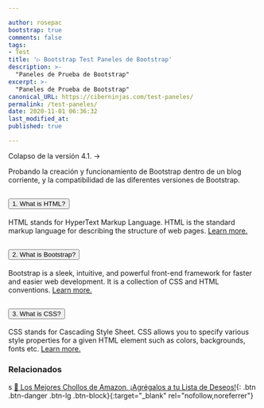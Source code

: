 ```yaml
---

author: rosepac
bootstrap: true
comments: false
tags:
- Test
title: '▷ Bootstrap Test Paneles de Bootstrap'
description: >-
  "Paneles de Prueba de Bootstrap"
excerpt: >-
  "Paneles de Prueba de Bootstrap"
canonical_URL: https://ciberninjas.com/test-paneles/
permalink: /test-paneles/
date: 2020-11-01 06:36:32
last_modified_at: 
published: true

---
```


Colapso de la versión 4.1. -> <!-- https://getbootstrap.com/docs/4.1/components/collapse/ -->

Probando la creación y funcionamiento de Bootstrap dentro de un blog corriente, y la compatibilidad de las diferentes versiones de Bootstrap.

  <div class="accordion" id="accordionExample">
        <div class="card">
            <div class="card-header" id="headingOne">
                <h2 class="mb-0">
                    <button type="button" class="btn btn-link" data-toggle="collapse" data-target="#collapseOne">1. What is HTML?</button>									
                </h2>
            </div>
            <div id="collapseOne" class="collapse" aria-labelledby="headingOne" data-parent="#accordionExample">
                <div class="card-body">
                    <p>HTML stands for HyperText Markup Language. HTML is the standard markup language for describing the structure of web pages. <a href="https://www.tutorialrepublic.com/html-tutorial/" target="_blank">Learn more.</a></p>
                </div>
            </div>
        </div>
        <div class="card">
            <div class="card-header" id="headingTwo">
                <h2 class="mb-0">
                    <button type="button" class="btn btn-link collapsed" data-toggle="collapse" data-target="#collapseTwo">2. What is Bootstrap?</button>
                </h2>
            </div>
            <div id="collapseTwo" class="collapse show" aria-labelledby="headingTwo" data-parent="#accordionExample">
                <div class="card-body">
                    <p>Bootstrap is a sleek, intuitive, and powerful front-end framework for faster and easier web development. It is a collection of CSS and HTML conventions. <a href="https://www.tutorialrepublic.com/twitter-bootstrap-tutorial/" target="_blank">Learn more.</a></p>
                </div>
            </div>
        </div>
        <div class="card">
            <div class="card-header" id="headingThree">
                <h2 class="mb-0">
                    <button type="button" class="btn btn-link collapsed" data-toggle="collapse" data-target="#collapseThree">3. What is CSS?</button>                     
                </h2>
            </div>
            <div id="collapseThree" class="collapse" aria-labelledby="headingThree" data-parent="#accordionExample">
                <div class="card-body">
                    <p>CSS stands for Cascading Style Sheet. CSS allows you to specify various style properties for a given HTML element such as colors, backgrounds, fonts etc. <a href="https://www.tutorialrepublic.com/css-tutorial/" target="_blank">Learn more.</a></p>
                </div>
            </div>
        </div>
    </div>

<!-- CARGAR LAS LIBRERÍAS DE BOOTSTRAP Extraído de https://www.tutorialrepublic.com/codelab.php?topic=bootstrap&file=accordion -->
<script src="https://code.jquery.com/jquery-3.5.1.min.js"></script>
<script src="https://cdn.jsdelivr.net/npm/popper.js@1.16.1/dist/umd/popper.min.js"></script>
<!-- <script src="https://stackpath.bootstrapcdn.com/bootstrap/4.5.2/js/bootstrap.min.js"></script> -->

### **Relacionados** <!-- omit in toc -->
s
[🛒 Los Mejores Chollos de Amazon, ¡Agrégalos a tu Lista de Deseos!](/amazon/ "Los Mejores Chollos de Amazon, Ofertas Flash, Black Monday y Amazon Prime Day"){: .btn .btn-danger .btn-lg .btn-block}{:target="_blank" rel="nofollow,noreferrer"}
